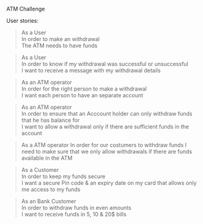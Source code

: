 ATM Challenge

User stories:

>As a User       
>In order to make an withdrawal      
>The ATM needs to have funds

>As a User               
>In order to know if my withdrawal was successful or unsuccessful              
>I want to receive a message with my withdrawal details

>As an ATM operator          
>In order for the right person to make a withdrawal            
>I want each person to have an separate account

>As an ATM operator           
>In order to ensure that an Acccount holder can only withdraw funds that he has balance for           
>I want to allow a withdrawal only if there are sufficient funds in the account

>As a ATM operator
>In order for our costumers to withdraw funds
>I need to make sure that we only allow withdrawals if there are funds available in the ATM 

>As a Customer              
>In order to keep my funds secure             
>I want a secure Pin code & an expiry date on my card that allows only me access to my funds

>As an Bank Customer    
>In order to withdraw funds in even amounts  
>I want to receive funds in 5, 10 & 20$ bills